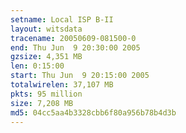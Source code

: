 ```yaml
---
setname: Local ISP B-II
layout: witsdata
tracename: 20050609-081500-0
end: Thu Jun  9 20:30:00 2005
gzsize: 4,351 MB
len: 0:15:00
start: Thu Jun  9 20:15:00 2005
totalwirelen: 37,107 MB
pkts: 95 million
size: 7,208 MB
md5: 04cc5aa4b3328cbb6f80a956b78b4d3b
---
```

